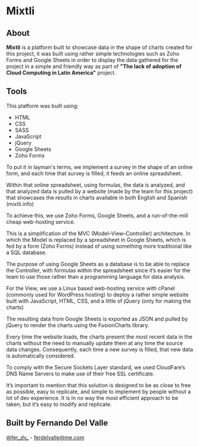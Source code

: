 # Mixtli

## About

**Mixtli** is a platform built to showcase data in the shape of charts created for this project, it was built using rather simple technologies such as Zoho Forms and Google Sheets in order to display the data gathered for the project in a simple and friendly way as part of **"The lack of adoption of Cloud Computing in Latin America"** project.

## Tools
This platform was built using:
+ HTML
+ CSS
+ SASS
+ JavaScript
+ jQuery
+ Google Sheets
+ Zoho Forms

To put it in layman's terms, we implement a survey in the shape of an online form, and each time that survey is filled, it feeds an online spreadsheet.

Within that online spreadsheet, using formulas, the data is analyzed, and that analyzed data is pulled by a website (made by the team for this project) that showcases the results in charts available in both English and Spanish (mixtli.info)

To achieve this, we use Zoho Forms, Google Sheets, and a run-of-the-mill cheap web-hosting service.

This is a simplification of the MVC (Model–View–Controller) architecture. In which the Model is replaced by a spreadsheet in Google Sheets, which is fed by a form (Zoho Forms) instead of using something more traditional like a SQL database.

The purpose of using Google Sheets as a database is to be able to replace the Controller, with formulas within the spreadsheet since it’s easier for the team to use those rather than a programming language for data analysis.

For the View, we use a Linux based web-hosting service with cPanel (commonly used for WordPress hosting) to deploy a rather simple website built with JavaScript, HTML, CSS, and a little of jQuery (only for making the charts)

The resulting data from Google Sheets is exported as JSON and pulled by jQuery to render the charts using the FusionCharts library.

Every time the website loads, the charts present the most recent data in the charts without the need to manually update them at any time the source data changes. Consequently, each time a new survey is filled, that new data is automatically considered.

To comply with the Secure Sockets Layer standard, we used CloudFare’s DNS Name Servers to make use of their free SSL certificate.

It’s important to mention that this solution is designed to be as close to free as possible, easy to replicate, and simple to implement by people without a lot of dev experience. It is in no way the most efficient approach to be taken, but it’s easy to modify and replicate.

## Built by **Fernando Del Valle**
[@fer_dv_](https://twitter.com/@fer_dv_) - ferdelvalle@me.com




